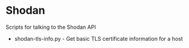 Shodan
======

Scripts for talking to the Shodan API

* shodan-tls-info.py - Get basic TLS certificate information for a host
